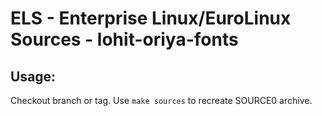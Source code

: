 # ELS - Enterprise Linux/EuroLinux Sources - lohit-oriya-fonts
 
## Usage:
  Checkout branch or tag. Use `make sources` to recreate  SOURCE0 archive.
